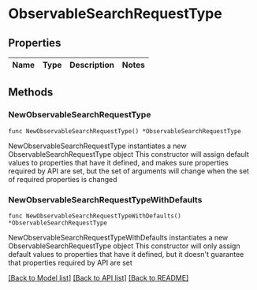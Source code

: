 # ObservableSearchRequestType

## Properties

Name | Type | Description | Notes
------------ | ------------- | ------------- | -------------

## Methods

### NewObservableSearchRequestType

`func NewObservableSearchRequestType() *ObservableSearchRequestType`

NewObservableSearchRequestType instantiates a new ObservableSearchRequestType object
This constructor will assign default values to properties that have it defined,
and makes sure properties required by API are set, but the set of arguments
will change when the set of required properties is changed

### NewObservableSearchRequestTypeWithDefaults

`func NewObservableSearchRequestTypeWithDefaults() *ObservableSearchRequestType`

NewObservableSearchRequestTypeWithDefaults instantiates a new ObservableSearchRequestType object
This constructor will only assign default values to properties that have it defined,
but it doesn't guarantee that properties required by API are set


[[Back to Model list]](../README.md#documentation-for-models) [[Back to API list]](../README.md#documentation-for-api-endpoints) [[Back to README]](../README.md)


